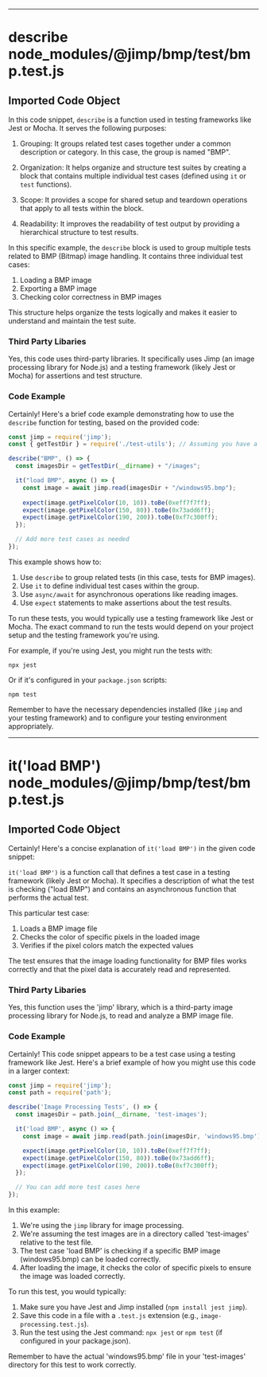 

  

  
---
# describe node_modules/@jimp/bmp/test/bmp.test.js
## Imported Code Object
In this code snippet, `describe` is a function used in testing frameworks like Jest or Mocha. It serves the following purposes:

1. Grouping: It groups related test cases together under a common description or category. In this case, the group is named "BMP".

2. Organization: It helps organize and structure test suites by creating a block that contains multiple individual test cases (defined using `it` or `test` functions).

3. Scope: It provides a scope for shared setup and teardown operations that apply to all tests within the block.

4. Readability: It improves the readability of test output by providing a hierarchical structure to test results.

In this specific example, the `describe` block is used to group multiple tests related to BMP (Bitmap) image handling. It contains three individual test cases:

1. Loading a BMP image
2. Exporting a BMP image
3. Checking color correctness in BMP images

This structure helps organize the tests logically and makes it easier to understand and maintain the test suite.

### Third Party Libaries

Yes, this code uses third-party libraries. It specifically uses Jimp (an image processing library for Node.js) and a testing framework (likely Jest or Mocha) for assertions and test structure.

### Code Example

Certainly! Here's a brief code example demonstrating how to use the `describe` function for testing, based on the provided code:

```javascript
const jimp = require('jimp');
const { getTestDir } = require('./test-utils'); // Assuming you have a utility function to get the test directory

describe("BMP", () => {
  const imagesDir = getTestDir(__dirname) + "/images";

  it("load BMP", async () => {
    const image = await jimp.read(imagesDir + "/windows95.bmp");
    
    expect(image.getPixelColor(10, 10)).toBe(0xeff7f7ff);
    expect(image.getPixelColor(150, 80)).toBe(0x73add6ff);
    expect(image.getPixelColor(190, 200)).toBe(0xf7c300ff);
  });

  // Add more test cases as needed
});
```

This example shows how to:

1. Use `describe` to group related tests (in this case, tests for BMP images).
2. Use `it` to define individual test cases within the group.
3. Use `async/await` for asynchronous operations like reading images.
4. Use `expect` statements to make assertions about the test results.

To run these tests, you would typically use a testing framework like Jest or Mocha. The exact command to run the tests would depend on your project setup and the testing framework you're using.

For example, if you're using Jest, you might run the tests with:

```
npx jest
```

Or if it's configured in your `package.json` scripts:

```
npm test
```

Remember to have the necessary dependencies installed (like `jimp` and your testing framework) and to configure your testing environment appropriately.

---
# it('load BMP') node_modules/@jimp/bmp/test/bmp.test.js
## Imported Code Object
Certainly! Here's a concise explanation of `it('load BMP')` in the given code snippet:

`it('load BMP')` is a function call that defines a test case in a testing framework (likely Jest or Mocha). It specifies a description of what the test is checking ("load BMP") and contains an asynchronous function that performs the actual test.

This particular test case:
1. Loads a BMP image file
2. Checks the color of specific pixels in the loaded image
3. Verifies if the pixel colors match the expected values

The test ensures that the image loading functionality for BMP files works correctly and that the pixel data is accurately read and represented.

### Third Party Libaries

Yes, this function uses the 'jimp' library, which is a third-party image processing library for Node.js, to read and analyze a BMP image file.

### Code Example

Certainly! This code snippet appears to be a test case using a testing framework like Jest. Here's a brief example of how you might use this code in a larger context:

```javascript
const jimp = require('jimp');
const path = require('path');

describe('Image Processing Tests', () => {
  const imagesDir = path.join(__dirname, 'test-images');

  it('load BMP', async () => {
    const image = await jimp.read(path.join(imagesDir, 'windows95.bmp'));

    expect(image.getPixelColor(10, 10)).toBe(0xeff7f7ff);
    expect(image.getPixelColor(150, 80)).toBe(0x73add6ff);
    expect(image.getPixelColor(190, 200)).toBe(0xf7c300ff);
  });

  // You can add more test cases here
});
```

In this example:

1. We're using the `jimp` library for image processing.
2. We're assuming the test images are in a directory called 'test-images' relative to the test file.
3. The test case 'load BMP' is checking if a specific BMP image (windows95.bmp) can be loaded correctly.
4. After loading the image, it checks the color of specific pixels to ensure the image was loaded correctly.

To run this test, you would typically:

1. Make sure you have Jest and Jimp installed (`npm install jest jimp`).
2. Save this code in a file with a `.test.js` extension (e.g., `image-processing.test.js`).
3. Run the test using the Jest command: `npx jest` or `npm test` (if configured in your package.json).

Remember to have the actual 'windows95.bmp' file in your 'test-images' directory for this test to work correctly.


  